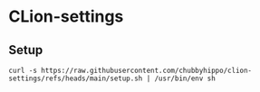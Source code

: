 # CLion-settings
## Setup
```shell
curl -s https://raw.githubusercontent.com/chubbyhippo/clion-settings/refs/heads/main/setup.sh | /usr/bin/env sh
```
